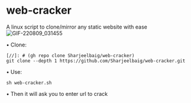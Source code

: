 # web-cracker
A linux script to clone/mirror any static website with ease
![GIF-220809_031455](https://user-images.githubusercontent.com/29815204/183532484-1f161cac-8d3d-48cf-ace8-c8c3a99ba541.gif)

• Clone:
```
[//]: # (gh repo clone Sharjeelbaig/web-cracker)
git clone --depth 1 https://github.com/Sharjeelbaig/web-cracker.git
```
• Use:
```
sh web-cracker.sh
```
• Then it will ask you to enter url to crack


